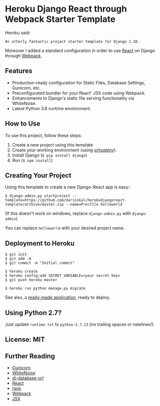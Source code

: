 # Heroku Django React through Webpack Starter Template

Heroku said:

`An utterly fantastic project starter template for Django 1.10.`

Moreover I added a standard configuration in order to use [React](https://facebook.github.io/react/) on Django through [Webpack](https://webpack.github.io/).

## Features

- Production-ready configuration for Static Files, Database Settings, Gunicorn, etc.
- Preconfigurated bundler for your React' JSX code using Webpack.
- Enhancements to Django's static file serving functionality via WhiteNoise.
- Latest Python 3.6 runtime environment. 

## How to Use

To use this project, follow these steps:

1. Create a new project using this template
2. Create your working environment (using [*virtualenv*](https://virtualenv.pypa.io/en/stable/)).
3. Install Django (`$ pip install django`)
4. Run (`$ npm install`)


## Creating Your Project

Using this template to create a new Django-React app is easy::

    $ django-admin.py startproject --template=https://github.com/darioskal/herokudjangoreact-template/archive/master.zip --name=Procfile helloworld

(If this doesn't work on windows, replace `django-admin.py` with `django-admin`)

You can replace ``helloworld`` with your desired project name.

## Deployment to Heroku

    $ git init
    $ git add -A
    $ git commit -m "Initial commit"

    $ heroku create
    $ heroku config:add SECRET_VARIABLE=<your secret key>
    $ git push heroku master

    $ heroku run python manage.py migrate

See also, a [ready-made application](https://github.com/heroku/python-getting-started), ready to deploy.
## Using Python 2.7?

Just update `runtime.txt` to `python-2.7.13` (no trailing spaces or newlines!).


## License: MIT

## Further Reading

- [Gunicorn](https://warehouse.python.org/project/gunicorn/)
- [WhiteNoise](https://warehouse.python.org/project/whitenoise/)
- [dj-database-url](https://warehouse.python.org/project/dj-database-url/)
- [React](https://facebook.github.io/react/)
- [npm](https://www.npmjs.com/)
- [Webpack](https://webpack.github.io/)
- [JSX](https://jsx.github.io/)
